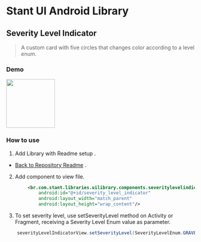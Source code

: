 # Stant UI Android Library

## Severity Level Indicator
> A custom card with five circles that changes color according to a level enum.

### Demo

<p>
  <img src="https://raw.githubusercontent.com/stantmob/stant-ui-android-library/master/ui-library/src/main/java/br/com/stant/libraries/uilibrary/components/severitylevelindicatorview/doc/severity_level_indicator.png"  width="130">
</p>

### How to use

1. Add Library with Readme setup .
* [Back to Repository Readme](https://github.com/stantmob/stant-ui-android-library#how-add-into-your-project) .

2. Add component to view file.
```xml
        <br.com.stant.libraries.uilibrary.components.severitylevelindicatorview.SeverityLevelIndicatorView
            android:id="@+id/severity_level_indicator"
            android:layout_width="match_parent"
            android:layout_height="wrap_content"/>
```

3. To set severity level, use setSeverityLevel method on Activity or Fragment, receiving a Severity Level Enum value as parameter.
```java
    severityLevelIndicatorView.setSeverityLevel(SeverityLevelEnum.GRAVE);
```